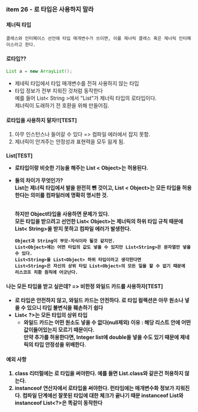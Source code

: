 ### item 26 - 로 타입은 사용하지 말라

#### 제너릭 타입
    클래스와 인터페이스 선언에 타입 매개변수가 쓰이면, 이를 제너릭 클래스 혹은 제너릭 인터페이스라고 한다.

#### 로타입??
 ``` java
List a = new ArrayList();
```
* 제네릭 타입에서 타입 매개변수를 전혀 사용하지 않는 타입
* 타입 정보가 전부 지워진 것처럼 동작한다<br>
예를 들어 List< String >에서 "List"가 제너릭 타입의 로타입이다.
<br> 제너릭이 도래하기 전 호환을 위해 만들어짐.

#### 로타입을 사용하지 말자!![TEST]
1. 아무 인스턴스나 들어갈 수 있다 => 컴파일 에러에서 잡지 못함.
2. 제너릭이 안겨주는 안정성과 표현력을 모두 잃게 됨.

#### List<Object>[TEST]

* 로타입이랑 비슷한 기능을 해주는 List < Object>는 허용된다. 
* 둘의 차이가 무엇인가?<br> List는 제너릭 타입에서 발을 완전히 뺸 것이고, List < Object>는 모든 타입을 허용한다는 의미를 컴파일러에 명확히 명시한 것.

    <br> 하지만 Object타입을 사용하면 문제가 있다.<br>
    모든 타입을 받으려고 선언한 List< Object>는 제너릭의 하위 타입 규칙 때문에 List< String>을 받지 못하고 컴파일 에러가 발생한다.

    ```
    Object과 String이 부모-자식이라 될것 같지만.
    List<Object>에는 어떤 타입의 값도 넣을 수 있지만 List<String>은 문자열만 넣을 수 있다.
    List<String>을 List<Object> 하위 타입이라고 생각한다면
    List<String>은 자신의 상위 타입 List<Object>의 모든 일을 할 수 없기 때문에 리스코프 치환 원칙에 어긋난다.
    ```


#### 나는 모든 타입을 받고 싶은데? => 비한정 와일드 카드를 사용하자[TEST]
* 로 타입은 안전하지 않고, 와일드 카드는 안전하다. 로 타입 컬렉션은 아무 원소나 넣을 수 있으니 타입 불변식을 훼손하기 쉽다
* List< ?>는 모든 타입의 상위 타입 
  * 와일드 카드는 어떤 원소도 넣을 수 없다(null제외)
  이유 : 해당 리스트 안에 어떤 값이들어있는지 모르기 때문이다.<br> 만약 추가를 허용한다면, Integer list에 double을 넣을 수도 있기 때문에 제네릭의 타입 안정성을 위배한다.



#### 예외 사항
1. class 리터럴에는 로 타입을 써야한다. 예를 들면 List<String>.class와 같은건 허용하지 않는다.
2. instanceof 연산자에서 로타입을 써야한다. 런타임에는 매개변수화 정보가 지워진다. 컴파일 단계에선 잘못된 타입에 대한 체크가 끝나기 때문
instanceof List와 instanceof List<?>은 똑같이 동작한다

   
